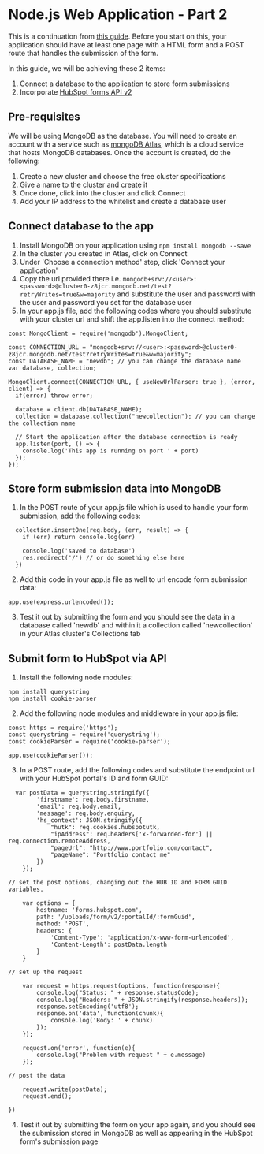 # Node.js Web Application - Part 2
This is a continuation from [this guide](https://github.com/JasLinnie/nano-stack-training-1). Before you start on this, your application should have at least one page with a HTML form and a POST route that handles the submission of the form.  

In this guide, we will be achieving these 2 items:
1. Connect a database to the application to store form submissions  
2. Incorporate [HubSpot forms API v2](https://developers.hubspot.com/docs/methods/forms/submit_form)

## Pre-requisites
We will be using MongoDB as the database. You will need to create an account with a service such as [mongoDB Atlas](https://www.mongodb.com/cloud/atlas?jmp=homepage), which is a cloud service that hosts MongoDB databases. Once the account is created, do the following:
1. Create a new cluster and choose the free cluster specifications
2. Give a name to the cluster and create it
3. Once done, click into the cluster and click Connect 
4. Add your IP address to the whitelist and create a database user

## Connect database to the app
1. Install MongoDB on your application using `npm install mongodb --save`
2. In the cluster you created in Atlas, click on Connect 
3. Under 'Choose a connection method' step, click 'Connect your application'
4. Copy the url provided there i.e. `mongodb+srv://<user>:<password>@cluster0-z8jcr.mongodb.net/test?retryWrites=true&w=majority` and substitute the user and password with the user and password you set for the database user
5. In your app.js file, add the following codes where you should substitute with your cluster url and shift the app.listen into the connect method:
```
const MongoClient = require('mongodb').MongoClient;

const CONNECTION_URL = "mongodb+srv://<user>:<password>@cluster0-z8jcr.mongodb.net/test?retryWrites=true&w=majority";
const DATABASE_NAME = "newdb"; // you can change the database name
var database, collection;

MongoClient.connect(CONNECTION_URL, { useNewUrlParser: true }, (error, client) => {
  if(error) throw error;

  database = client.db(DATABASE_NAME);
  collection = database.collection("newcollection"); // you can change the collection name

  // Start the application after the database connection is ready
  app.listen(port, () => {
    console.log('This app is running on port ' + port)
  });
});
```

## Store form submission data into MongoDB
1. In the POST route of your app.js file which is used to handle your form submission, add the following codes:
```
  collection.insertOne(req.body, (err, result) => {  
    if (err) return console.log(err)

    console.log('saved to database')
    res.redirect('/') // or do something else here
  })
```
2. Add this code in your app.js file as well to url encode form submission data:
```
app.use(express.urlencoded());
```

3. Test it out by submitting the form and you should see the data in a database called 'newdb' and within it a collection called 'newcollection' in your Atlas cluster's Collections tab

## Submit form to HubSpot via API
1. Install the following node modules:
```
npm install querystring
npm install cookie-parser
```
2. Add the following node modules and middleware in your app.js file:
```
const https = require('https');
const querystring = require('querystring');
const cookieParser = require('cookie-parser');

app.use(cookieParser());
```
3. In a POST route, add the following codes and substitute the endpoint url with your HubSpot portal's ID and form GUID:
```
  var postData = querystring.stringify({
	    'firstname': req.body.firstname,
	    'email': req.body.email,
	    'message': req.body.enquiry,
	    'hs_context': JSON.stringify({
	        "hutk": req.cookies.hubspotutk,
	        "ipAddress": req.headers['x-forwarded-for'] || req.connection.remoteAddress,
	        "pageUrl": "http://www.portfolio.com/contact",
	        "pageName": "Portfolio contact me"
	    })
	});

// set the post options, changing out the HUB ID and FORM GUID variables.

	var options = {
		hostname: 'forms.hubspot.com',
		path: '/uploads/form/v2/:portalId/:formGuid',
		method: 'POST',
		headers: {
			'Content-Type': 'application/x-www-form-urlencoded',
			'Content-Length': postData.length
		}
	}

// set up the request

	var request = https.request(options, function(response){
		console.log("Status: " + response.statusCode);
		console.log("Headers: " + JSON.stringify(response.headers));
		response.setEncoding('utf8');
		response.on('data', function(chunk){
			console.log('Body: ' + chunk)
		});
	});

	request.on('error', function(e){
		console.log("Problem with request " + e.message)
	});

// post the data

	request.write(postData);
	request.end();
 
})
```
4. Test it out by submitting the form on your app again, and you should see the submission stored in MongoDB as well as appearing in the HubSpot form's submission page
